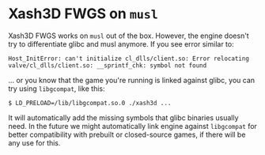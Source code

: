 # Xash3D FWGS on `musl`

Xash3D FWGS works on `musl` out of the box. However, the engine doesn't try to differentiate glibc and musl anymore. If you see error similar to:

```
Host_InitError: can't initialize cl_dlls/client.so: Error relocating valve/cl_dlls/client.so: __sprintf_chk: symbol not found
```

... or you know that the game you're running is linked against glibc, you can try using `libgcompat`, like this:

```
$ LD_PRELOAD=/lib/libgcompat.so.0 ./xash3d ...
```

It will automatically add the missing symbols that glibc binaries usually need. In the future we might automatically link engine against `libgcompat` for better compatibility with prebuilt or closed-source games, if there will be any use for this.
